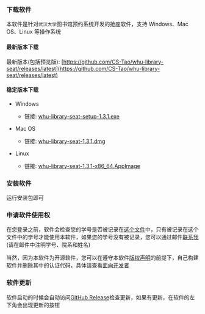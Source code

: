 ### 下载软件

本软件是针对`武汉大学`图书馆预约系统开发的抢座软件，支持 Windows、Mac OS、Linux 等操作系统

#### 最新版本下载

最新版本(包括预览版): [https://github.com/CS-Tao/whu-library-seat/releases/latest](https://github.com/CS-Tao/whu-library-seat/releases/latest)

#### 稳定版本下载

- Windows
    - 链接: [whu-library-seat-setup-1.3.1.exe](https://github.com/CS-Tao/whu-library-seat/releases/download/v1.3.1/whu-library-seat-setup-1.3.1.exe)

- Mac OS
    - 链接: [whu-library-seat-1.3.1.dmg](https://github.com/CS-Tao/whu-library-seat/releases/download/v1.3.1/whu-library-seat-1.3.1.dmg)

- Linux
    - 链接: [whu-library-seat-1.3.1-x86_64.AppImage](https://github.com/CS-Tao/whu-library-seat/releases/download/v1.3.1/whu-library-seat-1.3.1-x86_64.AppImage)

### 安装软件

运行安装包即可

### 申请软件使用权

在您登录之前，软件会检查您的学号是否被记录在[这个文件](https://github.com/CS-Tao/whu-library-seat/blob/user-validation/validation.json)中，只有被记录在这个文件中的学号才能使用本软件，如果您的学号没有被记录，您可以通过邮件[联系我](http://mail.qq.com/cgi-bin/qm_share?t=qm_mailme&email=whucstao@qq.com)(请在邮件中注明学号、院系和姓名)

当然，因为本软件为开源软件，您可以在遵守本软件[版权声明](https://github.com/CS-Tao/whu-library-seat/blob/master/README.md#版权声明)的前提下，自己构建软件并删除其中的认证代码，具体请查看[面向开发者](https://github.com/CS-Tao/whu-library-seat/blob/master/README.md#面向开发者)

### 软件更新

软件启动的时候会自动访问[GitHub Release](https://github.com/CS-Tao/whu-library-seat/releases/latest)检查更新，如果有更新，在软件的左下角会出现更新的按钮

